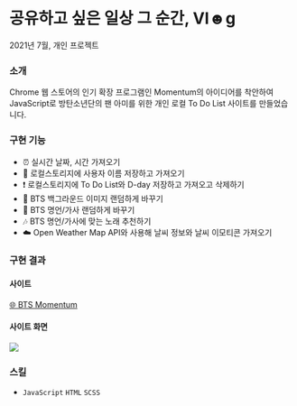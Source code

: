 # 공유하고 싶은 일상 그 순간, Vl☻g  
2021년 7월, 개인 프로젝트

### 소개
Chrome 웹 스토어의 인기 확장 프로그램인 Momentum의 아이디어를 착안하여 JavaScript로 방탄소년단의 팬 아미를 위한 개인 로컬 To Do List 사이트를 만들었습니다.

### 구현 기능
* ⏰ 실시간 날짜, 시간 가져오기
* 🙂 로컬스토리지에 사용자 이름 저장하고 가져오기
* ❗️ 로컬스토리지에 To Do List와 D-day 저장하고 가져오고 삭제하기
* 💜 BTS 백그라운드 이미지 랜덤하게 바꾸기
* 📝 BTS 명언/가사 랜덤하게 바꾸기
* 🎶 BTS 명언/가사에 맞는 노래 추천하기
* ☁️ Open Weather Map API와 사용해 날씨 정보와 날씨 이모티콘 가져오기

### 구현 결과
#### 사이트
[🌐 BTS Momentum](https://summereuna.github.io/bts_momentum/)
#### 사이트 화면
![](https://github.com/summereuna/bts_momentum/assets/58466648/643c2b29-67e5-4f5b-818f-dd384da4cc2e)

### 스킬
- `JavaScript` `HTML` `SCSS`

